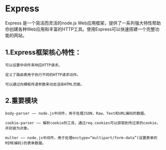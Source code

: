 # Express

Express 是一个简洁而灵活的node.js Web应用框架，提供了一系列强大特性帮助你创建各种Web应用和丰富的HTTP工具。使用Express可以快速搭建一个完整功能的网站。

## 1.Express框架核心特性：

    可以设置中间件来响应HTTP请求。

    定义了路由表用于执行不同的HTTP请求动作。

    可以通过向模板传递参数来动态渲染HTML页面。

## 2.重要模块
    body-parser —— node.js中间件，用于处理JSON，Raw，Text和URL编码的数据。

    cookie-parser —— 解析cookie的工具，通过req.cookies可以获取到传过来的cookie，并封装为对象。

    multer —— node.js中间件，用于处理enctype=“multipart/form-data”(设置表单的MIME编码)的表单数据。